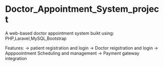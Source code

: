 # Doctor_Appointment_System_project
A web-based doctor appointment system buikt using:
PHP,Laravel,MySQL,Bootstrap

Features:
-> patient registration and login
-> Doctor reigstration and login
-> Apppoointment Scheduling and management
-> Payment gateway integration
